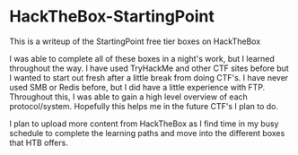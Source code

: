 # HackTheBox-StartingPoint

This is a writeup of the StartingPoint free tier boxes on HackTheBox

I was able to complete all of these boxes in a night's work, but I learned throughout the way. I have used TryHackMe and other CTF sites before but I wanted to start out fresh after a little break from doing CTF's.
I have never used SMB or Redis before, but I did have a little experience with FTP. Throughout this, I was able to gain a high level overview of each protocol/system. Hopefully this helps me in the future CTF's I plan to do.

I plan to upload more content from HackTheBox as I find time in my busy schedule to complete the learning paths and move into the different boxes that HTB offers.
